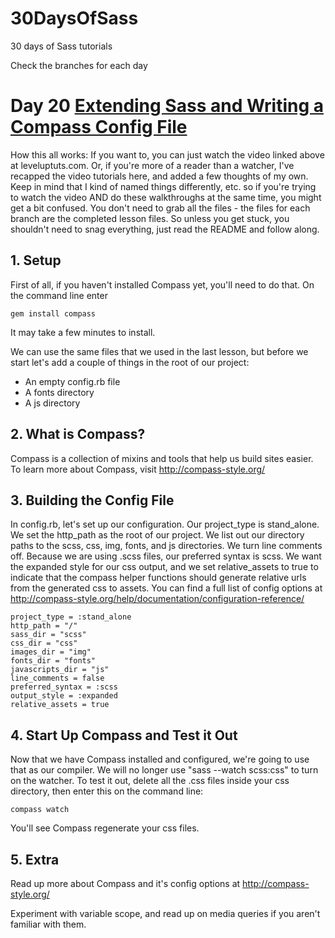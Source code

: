 30DaysOfSass
============

30 days of Sass tutorials

Check the branches for each day

# Day 20 [Extending Sass and Writing a Compass Config File](http://leveluptuts.com/tutorials/sass-tutorials/21-extending-sass-and-writing-config-file)
How this all works:  If you want to, you can just watch the video linked above at leveluptuts.com. Or, if you're more of a reader than a watcher, I've recapped the video tutorials here, and added a few thoughts of my own. Keep in mind that I kind of named things differently, etc. so if you're trying to watch the video AND do these walkthroughs at the same time, you might get a bit confused. You don't need to grab all the files - the files for each branch are the completed lesson files. So unless you get stuck, you shouldn't need to snag everything, just read the README and follow along.

## 1. Setup
First of all, if you haven't installed Compass yet, you'll need to do that.
On the command line enter
```
gem install compass
```

It may take a few minutes to install.

We can use the same files that we used in the last lesson, but before we start let's add a couple of things in the root of our project:
* An empty config.rb file
* A fonts directory
* A js directory

## 2. What is Compass?
Compass is a collection of mixins and tools that help us build sites easier. To learn more about Compass, visit http://compass-style.org/

## 3. Building the Config File
In config.rb, let's set up our configuration.  Our project_type is stand_alone. We set the http_path as the root of our project. We list out our directory paths to the scss, css, img, fonts, and js directories. We turn line comments off.  Because we are using .scss files, our preferred syntax is scss. We want the expanded style for our css output, and we set relative_assets to true to indicate that the compass helper functions should generate relative urls from the generated css to assets.  You can find a full list of config options at http://compass-style.org/help/documentation/configuration-reference/

 ```
project_type = :stand_alone
http_path = "/"
sass_dir = "scss"
css_dir = "css"
images_dir = "img"
fonts_dir = "fonts"
javascripts_dir = "js"
line_comments = false
preferred_syntax = :scss
output_style = :expanded
relative_assets = true
 ```
 
## 4. Start Up Compass and Test it Out
 Now that we have Compass installed and configured, we're going to use that as our compiler.  We will no longer use "sass --watch scss:css" to turn on the watcher.
 To test it out, delete all the .css files inside your css directory, then enter this on the command line:
 
 ```
 compass watch
 ```
 You'll see Compass regenerate your css files.  
 
## 5. Extra
Read up more about Compass and it's config options at http://compass-style.org/

 
 Experiment with variable scope, and read up on media queries if you aren't familiar with them.
 
 